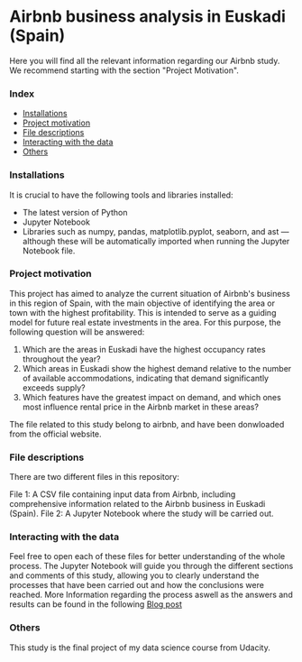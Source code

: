 # Airbnb business analysis in Euskadi (Spain)
Here you will find all the relevant information regarding our Airbnb study.
We recommend starting with the section "Project Motivation".

### Index
- [Installations](#Installations)
- [Project motivation](#Project-motivation)
- [File descriptions](#File-desciption)
- [Interacting with the data](#Interacting-with-the-data)
- [Others](#Others)
  
### Installations
It is crucial to have the following tools and libraries installed:
- The latest version of Python
- Jupyter Notebook
- Libraries such as numpy, pandas, matplotlib.pyplot, seaborn, and ast — although these will be automatically imported when running the Jupyter Notebook file.

### Project motivation
This project has aimed to analyze the current situation of Airbnb's business in this region of Spain, with the main objective of identifying the area or town with the highest profitability. This is intended to serve as a guiding model for future real estate investments in the area.
For this purpose, the following question will be answered:
1. Which are the areas in Euskadi have the highest occupancy rates throughout the year?
2. Which areas in Euskadi show the highest demand relative to the number of available accommodations, indicating that demand significantly exceeds supply?
3. Which features have the greatest impact on demand, and which ones most influence rental price in the Airbnb market in these areas?

The file related to this study belong to airbnb, and have been donwloaded from the official website.

### File descriptions
There are two different files in this repository:

File 1: A CSV file containing input data from Airbnb, including comprehensive information related to the Airbnb business in Euskadi (Spain).
File 2: A Jupyter Notebook where the study will be carried out.

### Interacting with the data
Feel free to open each of these files for better understanding of the whole process.
The Jupyter Notebook will guide you through the different sections and comments of this study, allowing you to clearly understand the processes that have been carried out and how the conclusions were reached.
More Information regarding the process aswell as the answers and results can be found in the following [Blog post](https://medium.com/@dgcabo1/text-cf63bcf4246f)

### Others
This study is the final project of my data science course from Udacity.
